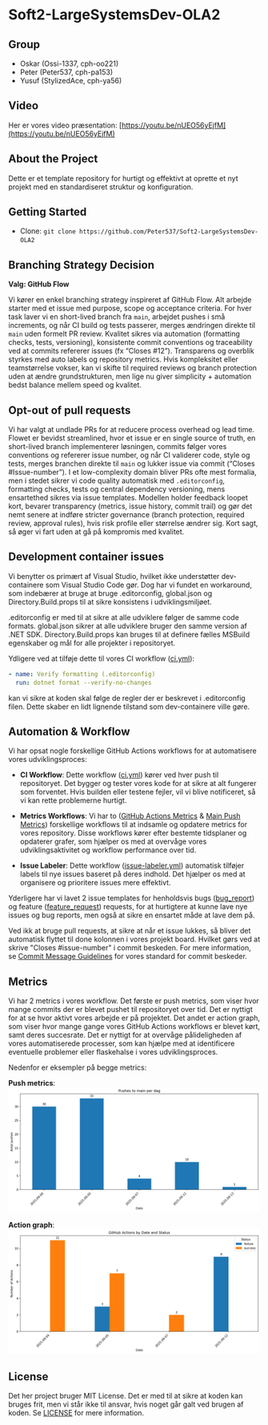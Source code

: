 # Soft2-LargeSystemsDev-OLA2

## Group

- Oskar (Ossi-1337, cph-oo221)
- Peter (Peter537, cph-pa153)
- Yusuf (StylizedAce, cph-ya56)

## Video

Her er vores video præsentation: [https://youtu.be/nUEO56yEjfM](https://youtu.be/nUEO56yEjfM)

## About the Project

Dette er et template repository for hurtigt og effektivt at oprette et nyt projekt med en standardiseret struktur og konfiguration.


## Getting Started
- Clone: `git clone https://github.com/Peter537/Soft2-LargeSystemsDev-OLA2`

## Branching Strategy Decision

**Valg: GitHub Flow**

Vi kører en enkel branching strategy inspireret af GitHub Flow. Alt arbejde starter med et issue med purpose, scope og acceptance criteria. For hver task laver vi en short-lived branch fra `main`, arbejdet pushes i små increments, og når CI build og tests passerer, merges ændringen direkte til `main` uden formelt PR review. Kvalitet sikres via automation (formatting checks, tests, versioning), konsistente commit conventions og traceability ved at commits refererer issues (fx “Closes #12”). Transparens og overblik styrkes med auto labels og repository metrics. Hvis kompleksitet eller teamstørrelse vokser, kan vi skifte til required reviews og branch protection uden at ændre grundstrukturen, men lige nu giver simplicity + automation bedst balance mellem speed og kvalitet.



## Opt-out of pull requests

Vi har valgt at undlade PRs for at reducere process overhead og lead time. Flowet er bevidst streamlined, hvor et issue er en single source of truth, en short-lived branch implementerer løsningen, commits følger vores conventions og refererer issue number, og når CI validerer code, style og tests, merges branchen direkte til `main` og lukker issue via commit (“Closes #Issue-number”). I et low-complexity domain bliver PRs ofte mest formalia, men i stedet sikrer vi code quality automatisk med `.editorconfig`, formatting checks, tests og central dependency versioning, mens ensartethed sikres via issue templates. Modellen holder feedback loopet kort, bevarer transparency (metrics, issue history, commit trail) og gør det nemt senere at indføre stricter governance (branch protection, required review, approval rules), hvis risk profile eller størrelse ændrer sig. Kort sagt, så øger vi fart uden at gå på kompromis med kvalitet.


## Development container issues

Vi benytter os primært af Visual Studio, hvilket ikke understøtter dev-containere som Visual Studio Code gør.
Dog har vi fundet en workaround, som indebærer at bruge at bruge .editorconfig, global.json og Directory.Build.props til at sikre konsistens i udviklingsmiljøet.

.editorconfig er med til at sikre at alle udviklere følger de samme code formats.
global.json sikrer at alle udviklere bruger den samme version af .NET SDK.
Directory.Build.props kan bruges til at definere fælles MSBuild egenskaber og mål for alle projekter i repositoryet.

Ydligere ved at tilføje dette til vores CI workflow ([ci.yml](.github/workflows/ci.yml)):
```yml
- name: Verify formatting (.editorconfig)
  run: dotnet format --verify-no-changes
```
kan vi sikre at koden skal følge de regler der er beskrevet i .editorconfig filen.
Dette skaber en lidt lignende tilstand som dev-containere ville gøre.

## Automation & Workflow

Vi har opsat nogle forskellige GitHub Actions workflows for at automatisere vores udviklingsproces:

- **CI Workflow**: Dette workflow ([ci.yml](.github/workflows/ci.yml)) kører ved hver push til repositoryet. Det bygger og tester vores kode for at sikre at alt fungerer som forventet. Hvis builden eller testene fejler, vil vi blive notificeret, så vi kan rette problemerne hurtigt.

- **Metrics Workflows**: Vi har to ([GitHub Actions Metrics](.github/workflows/action-metrics.yml) & [Main Push Metrics](.github/workflows/push-metrics.yml)) forskellige workflows til at indsamle og opdatere metrics for vores repository. Disse workflows kører efter bestemte tidsplaner og opdaterer grafer, som hjælper os med at overvåge vores udviklingsaktivitet og workflow performance over tid.

- **Issue Labeler**: Dette workflow ([issue-labeler.yml](.github/workflows/issue-labeler.yml)) automatisk tilføjer labels til nye issues baseret på deres indhold. Det hjælper os med at organisere og prioritere issues mere effektivt.

Yderligere har vi lavet 2 issue templates for henholdsvis bugs ([bug_report](.github/ISSUE_TEMPLATE/bug_report.yml)) og feature ([feature_request](.github/ISSUE_TEMPLATE/feature_request.yml)) requests, for at hurtigtere at kunne lave nye issues og bug reports, men også at sikre en ensartet måde at lave dem på.


Ved ikk at bruge pull requests, at sikre at når et issue lukkes, så bliver det automatisk flyttet til done kolonnen i vores projekt board. Hvilket gørs ved at skrive "Closes #issue-number" i commit beskeden. For mere information, se [Commit Message Guidelines](CONTRIBUTING.md#3-commit-message-guidelines) for vores standard for commit beskeder.

## Metrics

Vi har 2 metrics i vores workflow. Det første er push metrics, som viser hvor mange commits der er blevet pushet til repositoryet over tid. Det er nyttigt for at se hvor aktivt 
vores arbejde er på projektet. Det andet er action graph, som viser hvor mange gange vores GitHub Actions workflows er blevet kørt, samt deres succesrate. Det er nyttigt for at overvåge pålideligheden af vores automatiserede processer, som kan hjælpe med at identificere eventuelle problemer eller flaskehalse i vores udviklingsproces.

Nedenfor er eksempler på begge metrics:

**Push metrics**:
![Push Metrics](.github/data/example-push-graph.png)

**Action graph**:
![Action Graph](.github/data/example-action-graph.png)

## License
Det her project bruger MIT License. Det er med til at sikre at koden kan bruges frit, men vi står ikke til ansvar, hvis noget går galt ved brugen af koden. 
Se [LICENSE](LICENSE) for mere information.